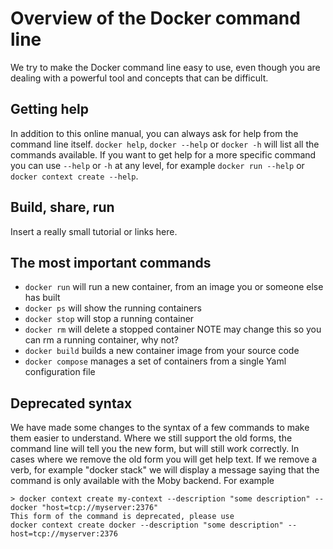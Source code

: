 # Overview of the Docker command line

We try to make the Docker command line easy to use, even though you are dealing with a powerful tool and concepts that can be difficult.

## Getting help

In addition to this online manual, you can always ask for help from the command line itself. `docker help`, `docker --help` or `docker -h`
will list all the commands available. If you want to get help for a more specific command you can use `--help` or `-h` at any level,
for example `docker run --help` or `docker context create --help`.

## Build, share, run

Insert a really small tutorial or links here.

## The most important commands

- `docker run` will run a new container, from an image you or someone else has built
- `docker ps` will show the running containers
- `docker stop` will stop a running container
- `docker rm` will delete a stopped container NOTE may change this so you can rm a running container, why not?
- `docker build` builds a new container image from your source code
- `docker compose` manages a set of containers from a single Yaml configuration file

## Deprecated syntax

We have made some changes to the syntax of a few commands to make them easier to understand. Where we still support the old
forms, the command line will tell you the new form, but will still work correctly. In cases where we remove the old
form you will get help text. If we remove a verb, for example "docker stack" we will display a message saying that the command
is only available with the Moby backend. For example

```
> docker context create my-context --description "some description" --docker "host=tcp://myserver:2376"
This form of the command is deprecated, please use
docker context create docker --description "some description" --host=tcp://myserver:2376
```
